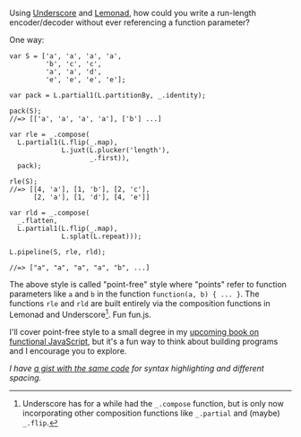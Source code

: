 Using [Underscore](http://underscorejs.org) and [Lemonad](http://www.functionaljs.org), how could you write a run-length encoder/decoder without ever referencing a function parameter?

One way:

    var S = ['a', 'a', 'a', 'a', 
             'b', 'c', 'c', 
             'a', 'a', 'd', 
             'e', 'e', 'e', 'e'];
    
    var pack = L.partial1(L.partitionBy, _.identity);
    
    pack(S);
    //=> [['a', 'a', 'a', 'a'], ['b'] ...]
    
    var rle = _.compose(
      L.partial1(L.flip(_.map), 
                 L.juxt(L.plucker('length'), 
                        _.first)), 
      pack);
    
    rle(S);
    //=> [[4, 'a'], [1, 'b'], [2, 'c'], 
          [2, 'a'], [1, 'd'], [4, 'e']]
    
    var rld = _.compose(
      _.flatten, 
      L.partial1(L.flip(_.map), 
                 L.splat(L.repeat)));
    
    L.pipeline(S, rle, rld);
    
    //=> ["a", "a", "a", "a", "b", ...]

The above style is called "point-free" style where "points" refer to function parameters like `a` and `b` in the function `function(a, b) { ... }`.  The functions `rle` and `rld` are built entirely via the composition functions in Lemonad and Underscore[^comp_].  Fun fun.js.

I'll cover point-free style to a small degree in my [upcoming book on functional JavaScript](http://www.functionaljavascript.com), but it's a fun way to think about building programs and I encourage you to explore.

*I have [a gist with the same code](https://gist.github.com/fogus/5354028) for syntax highlighting and different spacing.*

[^comp_]: Underscore has for a while had the `_.compose` function, but is only now incorporating other composition functions like `_.partial` and (maybe) `_.flip`.